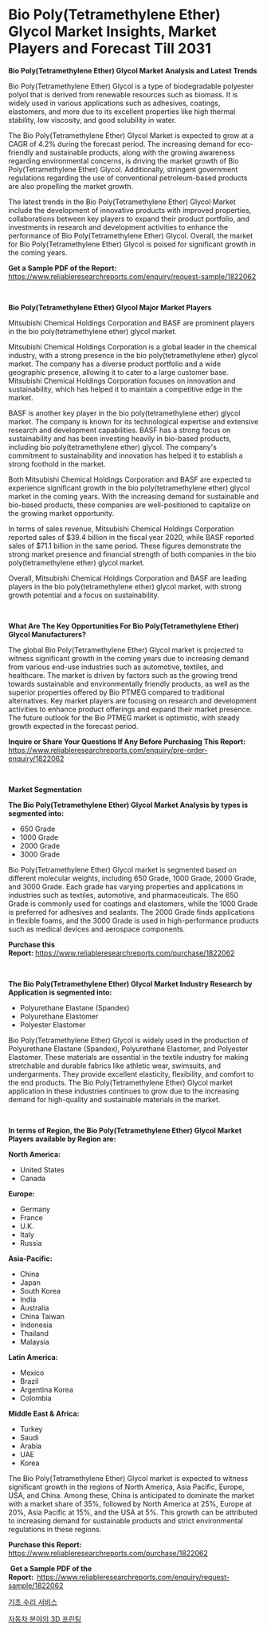 <p><h1>Bio Poly(Tetramethylene Ether) Glycol Market Insights, Market Players and Forecast Till 2031</h1></p><p><strong>Bio Poly(Tetramethylene Ether) Glycol Market Analysis and Latest Trends</strong></p>
<p><p>Bio Poly(Tetramethylene Ether) Glycol is a type of biodegradable polyester polyol that is derived from renewable resources such as biomass. It is widely used in various applications such as adhesives, coatings, elastomers, and more due to its excellent properties like high thermal stability, low viscosity, and good solubility in water.</p><p>The Bio Poly(Tetramethylene Ether) Glycol Market is expected to grow at a CAGR of 4.2% during the forecast period. The increasing demand for eco-friendly and sustainable products, along with the growing awareness regarding environmental concerns, is driving the market growth of Bio Poly(Tetramethylene Ether) Glycol. Additionally, stringent government regulations regarding the use of conventional petroleum-based products are also propelling the market growth.</p><p>The latest trends in the Bio Poly(Tetramethylene Ether) Glycol Market include the development of innovative products with improved properties, collaborations between key players to expand their product portfolio, and investments in research and development activities to enhance the performance of Bio Poly(Tetramethylene Ether) Glycol. Overall, the market for Bio Poly(Tetramethylene Ether) Glycol is poised for significant growth in the coming years.</p></p>
<p><strong>Get a Sample PDF of the Report:&nbsp;</strong> <a href="https://www.reliableresearchreports.com/enquiry/request-sample/1822062">https://www.reliableresearchreports.com/enquiry/request-sample/1822062</a></p>
<p>&nbsp;</p>
<p><strong>Bio Poly(Tetramethylene Ether) Glycol Major Market Players</strong></p>
<p><p>Mitsubishi Chemical Holdings Corporation and BASF are prominent players in the bio poly(tetramethylene ether) glycol market. </p><p>Mitsubishi Chemical Holdings Corporation is a global leader in the chemical industry, with a strong presence in the bio poly(tetramethylene ether) glycol market. The company has a diverse product portfolio and a wide geographic presence, allowing it to cater to a large customer base. Mitsubishi Chemical Holdings Corporation focuses on innovation and sustainability, which has helped it to maintain a competitive edge in the market. </p><p>BASF is another key player in the bio poly(tetramethylene ether) glycol market. The company is known for its technological expertise and extensive research and development capabilities. BASF has a strong focus on sustainability and has been investing heavily in bio-based products, including bio poly(tetramethylene ether) glycol. The company's commitment to sustainability and innovation has helped it to establish a strong foothold in the market. </p><p>Both Mitsubishi Chemical Holdings Corporation and BASF are expected to experience significant growth in the bio poly(tetramethylene ether) glycol market in the coming years. With the increasing demand for sustainable and bio-based products, these companies are well-positioned to capitalize on the growing market opportunity. </p><p>In terms of sales revenue, Mitsubishi Chemical Holdings Corporation reported sales of $39.4 billion in the fiscal year 2020, while BASF reported sales of $71.1 billion in the same period. These figures demonstrate the strong market presence and financial strength of both companies in the bio poly(tetramethylene ether) glycol market. </p><p>Overall, Mitsubishi Chemical Holdings Corporation and BASF are leading players in the bio poly(tetramethylene ether) glycol market, with strong growth potential and a focus on sustainability.</p></p>
<p>&nbsp;</p>
<p><strong>What Are The Key Opportunities For Bio Poly(Tetramethylene Ether) Glycol Manufacturers?</strong></p>
<p><p>The global Bio Poly(Tetramethylene Ether) Glycol market is projected to witness significant growth in the coming years due to increasing demand from various end-use industries such as automotive, textiles, and healthcare. The market is driven by factors such as the growing trend towards sustainable and environmentally friendly products, as well as the superior properties offered by Bio PTMEG compared to traditional alternatives. Key market players are focusing on research and development activities to enhance product offerings and expand their market presence. The future outlook for the Bio PTMEG market is optimistic, with steady growth expected in the forecast period.</p></p>
<p><strong>Inquire or Share Your Questions If Any Before Purchasing This Report:</strong> <a href="https://www.reliableresearchreports.com/enquiry/pre-order-enquiry/1822062">https://www.reliableresearchreports.com/enquiry/pre-order-enquiry/1822062</a></p>
<p>&nbsp;</p>
<p><strong>Market Segmentation</strong></p>
<p><strong>The Bio Poly(Tetramethylene Ether) Glycol Market Analysis by types is segmented into:</strong></p>
<p><ul><li>650 Grade</li><li>1000 Grade</li><li>2000 Grade</li><li>3000 Grade</li></ul></p>
<p><p>Bio Poly(Tetramethylene Ether) Glycol market is segmented based on different molecular weights, including 650 Grade, 1000 Grade, 2000 Grade, and 3000 Grade. Each grade has varying properties and applications in industries such as textiles, automotive, and pharmaceuticals. The 650 Grade is commonly used for coatings and elastomers, while the 1000 Grade is preferred for adhesives and sealants. The 2000 Grade finds applications in flexible foams, and the 3000 Grade is used in high-performance products such as medical devices and aerospace components.</p></p>
<p><strong>Purchase this Report:&nbsp;</strong><a href="https://www.reliableresearchreports.com/purchase/1822062">https://www.reliableresearchreports.com/purchase/1822062</a></p>
<p>&nbsp;</p>
<p><strong>The Bio Poly(Tetramethylene Ether) Glycol Market Industry Research by Application is segmented into:</strong></p>
<p><ul><li>Polyurethane Elastane (Spandex)</li><li>Polyurethane Elastomer</li><li>Polyester Elastomer</li></ul></p>
<p><p>Bio Poly(Tetramethylene Ether) Glycol is widely used in the production of Polyurethane Elastane (Spandex), Polyurethane Elastomer, and Polyester Elastomer. These materials are essential in the textile industry for making stretchable and durable fabrics like athletic wear, swimsuits, and undergarments. They provide excellent elasticity, flexibility, and comfort to the end products. The Bio Poly(Tetramethylene Ether) Glycol market application in these industries continues to grow due to the increasing demand for high-quality and sustainable materials in the market.</p></p>
<p>&nbsp;</p>
<p><strong>In terms of Region, the Bio Poly(Tetramethylene Ether) Glycol Market Players available by Region are:</strong></p>
<p>
    <p> <strong> North America: </strong>
        <ul>
            <li>United States</li>
            <li>Canada</li>
        </ul>
        </p> 
    <p> <strong> Europe: </strong>
        <ul>
            <li>Germany</li>
            <li>France</li>
            <li>U.K.</li>
            <li>Italy</li>
            <li>Russia</li>
        </ul>
        </p> 
    <p> <strong> Asia-Pacific: </strong>
        <ul>
            <li>China</li>
            <li>Japan</li>
            <li>South Korea</li>
            <li>India</li>
            <li>Australia</li>
            <li>China Taiwan</li>
            <li>Indonesia</li>
            <li>Thailand</li>
            <li>Malaysia</li>
        </ul>
        </p> 
    <p> <strong> Latin America: </strong>
        <ul>
            <li>Mexico</li>
            <li>Brazil</li>
            <li>Argentina Korea</li>
            <li>Colombia</li>
        </ul>
        </p> 
    <p> <strong> Middle East & Africa: </strong>
        <ul>
            <li>Turkey</li>
            <li>Saudi</li>
            <li>Arabia</li>
            <li>UAE</li>
            <li>Korea</li>
        </ul>
    </p>
    </p>
<p><p>The Bio Poly(Tetramethylene Ether) Glycol market is expected to witness significant growth in the regions of North America, Asia Pacific, Europe, USA, and China. Among these, China is anticipated to dominate the market with a market share of 35%, followed by North America at 25%, Europe at 20%, Asia Pacific at 15%, and the USA at 5%. This growth can be attributed to increasing demand for sustainable products and strict environmental regulations in these regions.</p></p>
<p><strong>Purchase this Report: </strong><a href="https://www.reliableresearchreports.com/purchase/1822062">https://www.reliableresearchreports.com/purchase/1822062</a></p>
<p>&nbsp;<strong>Get a Sample PDF of the Report:&nbsp;&nbsp;</strong><a href="https://www.reliableresearchreports.com/enquiry/request-sample/1822062">https://www.reliableresearchreports.com/enquiry/request-sample/1822062</a></p>
<p><strong></strong></p>
<p><p><a href="https://medium.com/@duculucescu2022/%EC%9E%AC%EB%8B%A8-%EC%88%98%EB%A6%AC-%EC%84%9C%EB%B9%84%EC%8A%A4-%EC%8B%9C%EC%9E%A5-%EA%B2%BD%EC%9F%81-%EB%B6%84%EC%84%9D-%EC%8B%9C%EC%9E%A5-%EB%8F%99%ED%96%A5-%EB%B0%8F-2031%EB%85%84%EA%B9%8C%EC%A7%80%EC%9D%98-%EC%98%88%EC%B8%A1-ea875587a326">기초 수리 서비스</a></p><p><a href="https://medium.com/@heisenberg6587768/3d-%ED%94%84%EB%A6%B0%ED%8C%85-%EC%9E%90%EB%8F%99%EC%B0%A8-%EC%8B%9C%EC%9E%A5-%EB%8F%99%ED%96%A5-%EB%B0%8F-%EC%8B%9C%EC%9E%A5-%EB%B6%84%EC%84%9D%EC%9D%80-2024-2031%EB%85%84%EA%B9%8C%EC%A7%80-%EC%98%88%EC%B8%A1%EB%90%A9%EB%8B%88%EB%8B%A4-e7ab76c0c7b3">자동차 분야의 3D 프린팅</a></p></p>